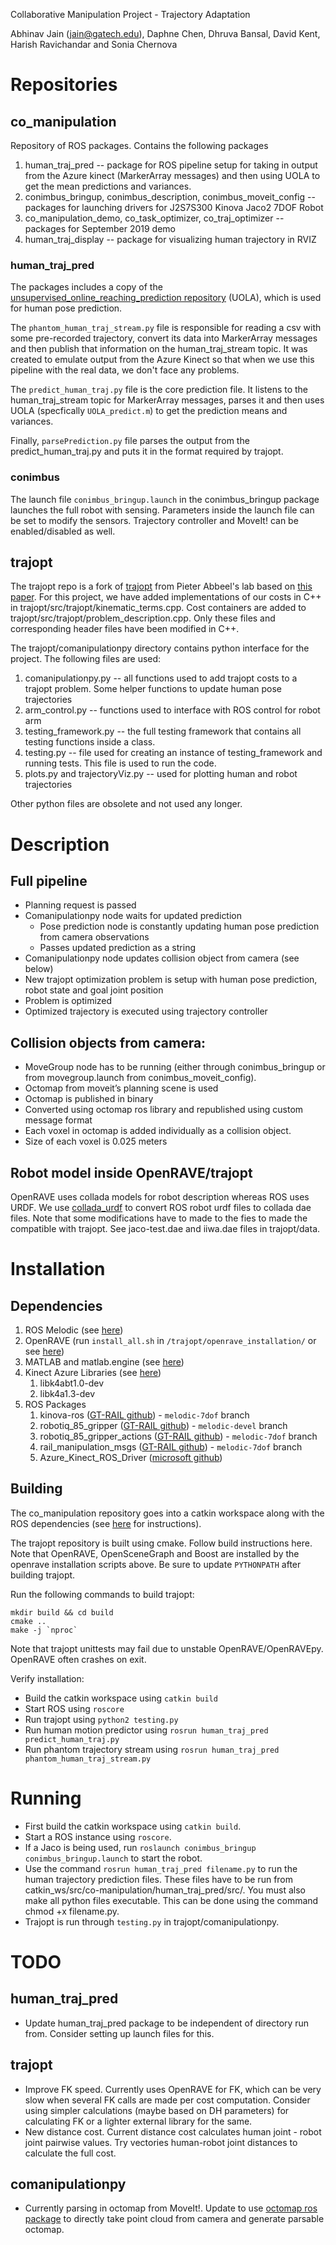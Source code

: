 
Collaborative Manipulation Project - Trajectory Adaptation

Abhinav Jain (jain@gatech.edu), Daphne Chen, Dhruva Bansal, David Kent, Harish Ravichandar and Sonia Chernova

# Repositories

## co_manipulation

Repository of ROS packages. Contains the following packages

1. human_traj_pred -- package for ROS pipeline setup for taking in output from the Azure kinect (MarkerArray messages) and then using UOLA to get the mean predictions and variances. 
1. conimbus_bringup, conimbus_description, conimbus_moveit_config -- packages for launching drivers for J2S7S300 Kinova Jaco2 7DOF Robot
2. co_manipulation_demo, co_task_optimizer, co_traj_optimizer -- packages for September 2019 demo
3. human_traj_display -- package for visualizing human trajectory in RVIZ

### human_traj_pred

The packages includes a copy of the [unsupervised_online_reaching_prediction repository](https://github.com/WPI-ARC/unsupervised_online_reaching_prediction) (UOLA), which is used for human pose prediction.

The `phantom_human_traj_stream.py` file is responsible for reading a csv with some pre-recorded trajectory, convert its data into MarkerArray messages and then publish that information on the human_traj_stream topic. It was created to emulate output from the Azure Kinect so that when we use this pipeline with the real data, we don't face any problems. 

The `predict_human_traj.py` file is the core prediction file. It listens to the human_traj_stream topic for MarkerArray messages, parses it and then uses UOLA (specfically `UOLA_predict.m`) to get the prediction means and variances. 

Finally, `parsePrediction.py` file parses the output from the predict_human_traj.py and puts it in the format required by trajopt. 

### conimbus

The launch file `conimbus_bringup.launch` in the conimbus_bringup package launches the full robot with sensing. Parameters inside the launch file can be set to modify the sensors. Trajectory controller and MoveIt! can be enabled/disabled as well.

## trajopt

The trajopt repo is a fork of [trajopt](https://github.com/joschu/trajopt) from Pieter Abbeel's lab based on [this paper](http://joschu.net/docs/trajopt-paper.pdf). For this project, we have added implementations of our costs in C++ in trajopt/src/trajopt/kinematic_terms.cpp. Cost containers are added to trajopt/src/trajopt/problem_description.cpp. Only these files and corresponding header files have been modified in C++.

The trajopt/comanipulationpy directory contains python interface for the project. The following files are used:

1. comanipulationpy.py -- all functions used to add trajopt costs to a trajopt problem. Some helper functions to update human pose trajectories
2. arm_control.py -- functions used to interface with ROS control for robot arm
3. testing_framework.py -- the full testing framework that contains all testing functions inside a class. 
4. testing.py -- file used for creating an instance of testing_framework and running tests. This file is used to run the code.
5. plots.py and trajectoryViz.py -- used for plotting human and robot trajectories

Other python files are obsolete and not used any longer.

# Description

## Full pipeline

- Planning request is passed
- Comanipulationpy node waits for updated prediction
    - Pose prediction node is constantly updating human pose prediction from camera observations
    - Passes updated prediction as a string
- Comanipulationpy node updates collision object from camera (see below)
- New trajopt optimization problem is setup with human pose prediction, robot state and goal joint position
- Problem is optimized
- Optimized trajectory is executed using trajectory controller

## Collision objects from camera:

- MoveGroup node has to be running (either through conimbus_bringup or from movegroup.launch from conimbus_moveit_config).
- Octomap from moveit’s planning scene is used
- Octomap is published in binary
- Converted using octomap ros library and republished using custom message format
- Each voxel in octomap is added individually as a collision object.
- Size of each voxel is 0.025 meters

## Robot model inside OpenRAVE/trajopt

OpenRAVE uses collada models for robot description whereas ROS uses URDF. We use [collada_urdf](http://wiki.ros.org/collada_urdf) to convert ROS robot urdf files to collada dae files. Note that some modifications have to made to the fies to made the compatible with trajopt. See jaco-test.dae and iiwa.dae files in trajopt/data.

# Installation

## Dependencies

1. ROS Melodic (see [here](http://wiki.ros.org/melodic/Installation/Ubuntu))
2. OpenRAVE (run `install_all.sh` in `/trajopt/openrave_installation/` or see [here](https://github.com/crigroup/openrave-installation))
3. MATLAB and matlab.engine (see [here](https://www.mathworks.com/help/matlab/matlab_external/install-the-matlab-engine-for-python.html))
4. Kinect Azure Libraries (see [here](https://docs.microsoft.com/en-us/azure/kinect-dk/sensor-sdk-download))
    1. libk4abt1.0-dev
    2. libk4a1.3-dev
5. ROS Packages
    1. kinova-ros ([GT-RAIL github](https://github.com/GT-RAIL/kinova-ros)) - `melodic-7dof` branch
    2. robotiq_85_gripper ([GT-RAIL github](https://github.com/GT-RAIL/robotiq_85_gripper)) - `melodic-devel` branch
    3. robotiq_85_gripper_actions ([GT-RAIL github](https://github.com/GT-RAIL/robotiq_85_gripper_actions)) - `melodic-7dof` branch
    4. rail_manipulation_msgs ([GT-RAIL github](https://github.com/GT-RAIL/rail_manipulation_msgs)) - `melodic-7dof` branch
    5. Azure_Kinect_ROS_Driver ([microsoft github](https://github.com/microsoft/Azure_Kinect_ROS_Driver))

## Building

The co_manipulation repository goes into a catkin workspace along with the ROS dependencies (see [here](http://wiki.ros.org/catkin/Tutorials/create_a_workspace) for instructions).

The trajopt repository is built using cmake. Follow build instructions here. Note that OpenRAVE, OpenSceneGraph and Boost are installed by the openrave installation scripts above. Be sure to update `PYTHONPATH` after building trajopt.

Run the following commands to build trajopt:

```
mkdir build && cd build
cmake ..
make -j `nproc`
```

Note that trajopt unittests may fail due to unstable OpenRAVE/OpenRAVEpy. OpenRAVE often crashes on exit.

Verify installation: 

- Build the catkin workspace using `catkin build`
- Start ROS using `roscore`
- Run trajopt using `python2 testing.py`
- Run human motion predictor using `rosrun human_traj_pred predict_human_traj.py`
- Run phantom trajectory stream using `rosrun human_traj_pred phantom_human_traj_stream.py`

# Running

- First build the catkin workspace using `catkin build`.
- Start a ROS instance using `roscore`.
- If a Jaco is being used, run `roslaunch conimbus_bringup conimbus_bringup.launch` to start the robot.
- Use the command `rosrun human_traj_pred filename.py` to run the human trajectory prediction files. These files have to be run from catkin_ws/src/co-manipulation/human_traj_pred/src/. You must also make all python files executable. This can be done using the command chmod +x filename.py. 
- Trajopt is run through `testing.py` in trajopt/comanipulationpy.


# TODO

## human_traj_pred

- Update human_traj_pred package to be independent of directory run from. Consider setting up launch files for this.

## trajopt

- Improve FK speed. Currently uses OpenRAVE for FK, which can be very slow when several FK calls are made per cost computation. Consider using simpler calculations (maybe based on DH parameters) for calculating FK or a lighter external library for the same.
- New distance cost. Current distance cost calculates human joint - robot joint pairwise values. Try vectories human-robot joint distances to calculate the full cost.

## comanipulationpy

- Currently parsing in octomap from MoveIt!. Update to use [octomap ros package](http://wiki.ros.org/octomap) to directly take point cloud from camera and generate parsable octomap.
